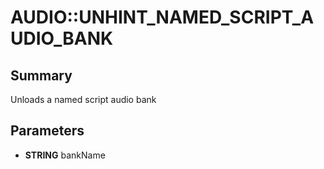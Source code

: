# AUDIO::UNHINT_NAMED_SCRIPT_AUDIO_BANK

## Summary
Unloads a named script audio bank

## Parameters
* **STRING** bankName